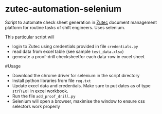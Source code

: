 # zutec-automation-selenium
Script to automate check sheet generation in [Zutec](https://www.zutec.com/) document management platform for routine tasks of shift engineers. Uses selenium.

This particular script will
- login to Zutec using credentials provided in file `credentials.py`
- read data from excel table (see sample `test_data.xlsx`)
- generate a proof-drill checksheetfor each data-row in excel sheet

#Usage
- Download the chrome driver for selenium in the script directory
- Install python libraries from file `req.txt`
- Update excel data and credentials. Make sure to put dates as of type `str`/`TEXT` in excel workbook.
- Run the file `add_proof_drill.py`
- Selenium will open a browser, maximise the window to ensure css selectors work properly

